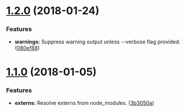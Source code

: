 <a name="1.2.0"></a>
# [1.2.0](https://github.com/ngageoint/opensphere-build-docs/compare/v1.1.0...v1.2.0) (2018-01-24)


### Features

* **warnings:** Suppress warning output unless --verbose flag provided. ([080ef88](https://github.com/ngageoint/opensphere-build-docs/commit/080ef88))

<a name="1.1.0"></a>
# [1.1.0](https://github.com/ngageoint/opensphere-build-docs/compare/v1.0.0...v1.1.0) (2018-01-05)


### Features

* **externs:** Resolve externs from node_modules. ([3b3050a](https://github.com/ngageoint/opensphere-build-docs/commit/3b3050a))
